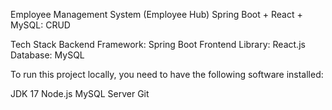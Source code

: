 Employee Management System (Employee Hub) Spring Boot + React + MySQL: CRUD

Tech Stack
Backend Framework: Spring Boot
Frontend Library: React.js
Database: MySQL

To run this project locally, you need to have the following software installed:

JDK 17
Node.js
MySQL Server
Git




